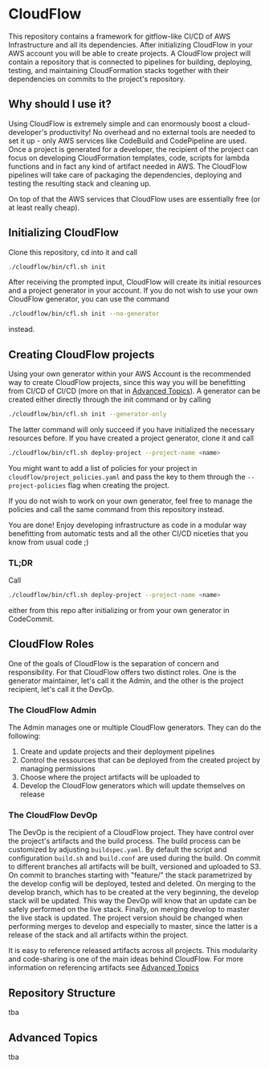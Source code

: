 # CloudFlow

This repository contains a framework for gitflow-like CI/CD of AWS Infrastructure and all its dependencies. After initializing
CloudFlow in your AWS account you will be able to create projects. A CloudFlow project will contain a repository that is connected to
pipelines for building, deploying, testing, and maintaining CloudFormation stacks together with their dependencies on commits to
the project's repository.

## Why should I use it?

Using CloudFlow is extremely simple and can enormously boost a cloud-developer's productivity!
No overhead and no external tools are needed to set it up - only AWS services like CodeBuild and CodePipeline are used.
Once a project is generated for a developer, the recipient of the project can focus on developing CloudFormation templates, code, scripts for lambda functions and in fact any kind of artifact needed in AWS. The CloudFlow pipelines will take care of packaging the dependencies, deploying and testing the resulting stack and cleaning up.

On top of that the AWS services that CloudFlow uses are essentially free (or at least really cheap).

## Initializing CloudFlow

Clone this repository, cd into it and call

```bash
./cloudflow/bin/cfl.sh init
```

After receiving the prompted input, CloudFlow will create its initial resources and a project generator in your account. If you
do not wish to use your own CloudFlow generator, you can use the command

```bash
./cloudflow/bin/cfl.sh init --no-generator
```

instead.

## Creating CloudFlow projects

 Using your own generator within your AWS Account is the recommended way to create CloudFlow projects, since this way you will be benefitting from CI/CD of CI/CD (more on that in [Advanced Topics](#advanced-topics)).
A generator can be created either directly through the init command or by calling

```bash
./cloudflow/bin/cfl.sh init --generator-only
```

The latter command will only succeed if you have initialized the necessary resources before. If you have created a project generator, clone it and call

```bash
./cloudflow/bin/cfl.sh deploy-project --project-name <name>
```

You might want to add a list of policies for your project in ```cloudflow/project_policies.yaml``` and pass the key to them through the ```--project-policies``` flag when creating the project.

If you do not wish to work on your own generator, feel free to manage the policies and call the same command from this repository instead.

You are done! Enjoy developing infrastructure as code in a modular way benefitting from automatic tests and all the other CI/CD niceties
that you know from usual code ;)

### TL;DR

Call

```bash
./cloudflow/bin/cfl.sh deploy-project --project-name <name>
```

either from this repo after initializing or from your own generator in CodeCommit.

## CloudFlow Roles

One of the goals of CloudFlow is the separation of concern and responsibility. For that CloudFlow offers two distinct roles. One is the generator maintainer, let's call it the Admin, and the other is the project recipient, let's call it the DevOp.

### The CloudFlow Admin

The Admin manages one or multiple CloudFlow generators. They can do the following:

  1) Create and update projects and their deployment pipelines
  2) Control the ressources that can be deployed from the created project by managing permissions
  3) Choose where the project artifacts will be uploaded to
  4) Develop the CloudFlow generators which will update themselves on release

### The CloudFlow DevOp

The DevOp is the recipient of a CloudFlow project. They have control over the project's artifacts and the build process. The build process can be customized by adjusting ```buildspec.yaml```. By default the script and
configuration ```build.sh``` and ```build.conf``` are used during the build. On commit to different branches
all artifacts will be built, versioned and uploaded to S3. On commit to branches starting with
"feature/" the stack parametrized by the develop config will be deployed, tested and deleted.
On merging to the develop branch, which has to be created at the very beginning, the develop stack will be updated. This way the DevOp will know that an update can be safely performed on the live stack. Finally, on merging develop to master the live stack is updated. The project version should be changed when performing merges to develop and especially to master, since the latter is a release of the stack and all artifacts within the project.

It is easy to reference released artifacts across all projects. This modularity and code-sharing is one of the main ideas behind CloudFlow. For more information on referencing artifacts see [Advanced Topics](#advanced-topics)

## Repository Structure

tba

## Advanced Topics

tba
